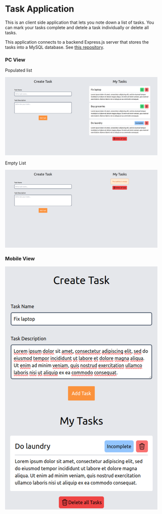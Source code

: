 
# Task Application

This is an client side application that lets you note down a list of tasks. You can mark your tasks complete and detele a task individually or delete all tasks.

This application connects to a backend Express.js server that stores the tasks into a MySQL database. See [this repository](https://github.com/sonwabileIT/task-app-backend).

### PC View

Populated list

<img alt="TaskAppView1" src="public/NextjsTaskApp1.png">

Empty List

<img alt="TaskAppView2" src="public/NextjsNoteApp2.png">


### Mobile View

<img alt="TaskAppMobileView1" src="public/NextjsTaskApp3.png">